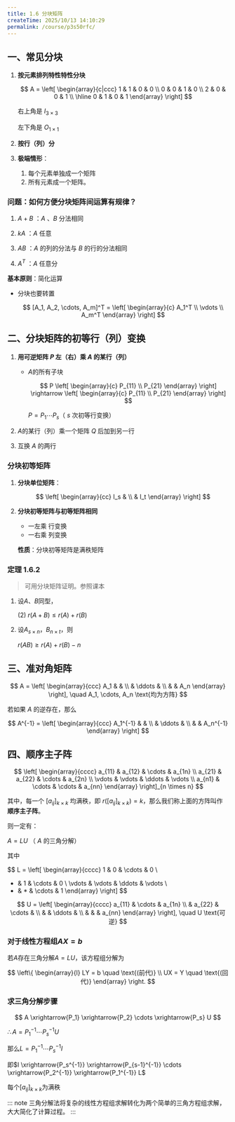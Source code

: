 ```yaml
---
title: 1.6 分块矩阵
createTime: 2025/10/13 14:10:29
permalink: /course/p3s50rfc/
---
```


## 一、常见分块

1. **按元素排列特性特性分块**

    $$
    A = \left[ \begin{array}{c|ccc}
    1 & 1 & 0 & 0 \\
    0 & 0 & 1 & 0 \\
    2 & 0 & 0 & 1 \\
    \hline
    0 & 1 & 0 & 1
    \end{array} \right]
    $$

    右上角是 $I_{3 \times 3}$

    左下角是 $O_{1 \times 1}$

2. **按行（列）分**

3. **极端情形**：
   1. 每个元素单独成一个矩阵
   2. 所有元素成一个矩阵。

### 问题：如何方便分块矩阵间运算有规律？

1. $A + B$ ：$A$ 、$B$ 分法相同

2. $kA$ ：$A$ 任意

3. $AB$ ：$A$ 的列的分法与 $B$ 的行的分法相同

4. $A^T$ ：$A$ 任意分

**基本原则**：简化运算

- 分块也要转置

    $$
    [A_1, A_2, \cdots, A_m]^T = \left[ \begin{array}{c}
    A_1^T \\
    \vdots \\
    A_m^T
    \end{array} \right]
    $$

## 二、分块矩阵的初等行（列）变换

1. **用可逆矩阵 $P$ 左（右）乘 $A$ 的某行（列）**

    - $A$的所有子块

        $$
        P \left[ \begin{array}{c}
        P_{11} \\
        P_{21}
        \end{array} \right] \rightarrow \left[ \begin{array}{c}
        P_{11} \\
        P_{21}
        \end{array} \right]
        $$

        $P = P_1 \cdots P_s$（ $s$ 次初等行变换）

2. $A$的某行（列）乘一个矩阵 $Q$ 后加到另一行

3. 互换 $A$ 的两行

### 分块初等矩阵

1. **分块单位矩阵**：

    $$
    \left[ \begin{array}{cc}
    I_s & \\
    & I_t
    \end{array} \right]
    $$

2. **分块初等矩阵与初等矩阵相同**

    - 一左乘 行变换
    - 一右乘 列变换

    **性质**：分块初等矩阵是满秩矩阵

### 定理 1.6.2

> 可用分块矩阵证明。参照课本

1. 设$A$、$B$同型，

    (2) $r(A + B) \leq r(A) + r(B)$

2. 设$A_{s \times n}$，$B_{n \times t}$，则

    $r(AB) \geq r(A) + r(B) - n$

## 三、准对角矩阵

$$
A = \left[ \begin{array}{ccc}
A_1 & & \\
& \ddots & \\
& & A_n
\end{array} \right], \quad A_1, \cdots, A_n \text{均为方阵}
$$

若如果 $A$ 的逆存在，那么

$$
A^{-1} = \left[ \begin{array}{ccc}
A_1^{-1} & & \\
& \ddots & \\
& & A_n^{-1}
\end{array} \right]
$$

## 四、顺序主子阵

$$
\left[ \begin{array}{cccc}
a_{11} & a_{12} & \cdots & a_{1n} \\
a_{21} & a_{22} & \cdots & a_{2n} \\
\vdots & \vdots & \ddots & \vdots \\
a_{n1} & \cdots & \cdots & a_{nn}
\end{array} \right]_{n \times n}
$$

其中，每一个 $[a_{ij}]_{k \times k}$ 均满秩，即 $r([a_{ij}]_{k \times k}) = k$，那么我们称上面的方阵叫作**顺序主子阵**。

则一定有：

$A = LU$ （ $A$ 的三角分解）

其中

$$
L = \left[ \begin{array}{cccc}
1 & 0 & \cdots & 0 \\
* & 1 & \cdots & 0 \\
\vdots & \vdots & \ddots & \vdots \\
* & * & \cdots & 1
\end{array} \right]
$$

$$
U = \left[ \begin{array}{cccc}
a_{11} & \cdots & a_{1n} \\
& a_{22} & \cdots & \\
& & \ddots & \\
& & & a_{nn}
\end{array} \right], \quad U \text{可逆}
$$

### 对于线性方程组$AX = b$

若$A$存在三角分解$A = LU$，该方程组分解为

$$
\left\{ \begin{array}{l}
LY = b \quad \text{(前代)} \\
UX = Y \quad \text{(回代)}
\end{array} \right.
$$

### 求三角分解步骤

$$
A \xrightarrow{P_1} \xrightarrow{P_2} \cdots \xrightarrow{P_s} U
$$

$\therefore A = P_1^{-1} \cdots P_s^{-1} U$

那么$L = P_1^{-1} \cdots P_s^{-1} I$

即$I \xrightarrow{P_s^{-1}} \xrightarrow{P_{s-1}^{-1}} \cdots \xrightarrow{P_2^{-1}} \xrightarrow{P_1^{-1}} L$

每个$[a_{ij}]_{k \times k}$为满秩

::: note 三角分解法将复杂的线性方程组求解转化为两个简单的三角方程组求解，大大简化了计算过程。
:::

